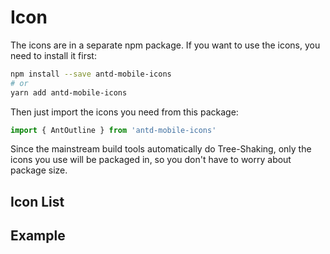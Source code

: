 # Icon

The icons are in a separate npm package. If you want to use the icons, you need to install it first:

```bash
npm install --save antd-mobile-icons
# or
yarn add antd-mobile-icons
```

Then just import the icons you need from this package:

```js
import { AntOutline } from 'antd-mobile-icons'
```

Since the mainstream build tools automatically do Tree-Shaking, only the icons you use will be packaged in, so you don't have to worry about package size.

## Icon List

<code src="./demo-all.tsx" inline="true"></code>

## Example

<code src="./demo-single.tsx"></code>

<!-- <code src="./demo-all.tsx"></code> -->
